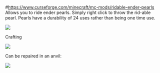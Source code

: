 #https://www.curseforge.com/minecraft/mc-mods/ridable-ender-pearls
Allows you to ride ender pearls. Simply right click to throw the rid-able pearl. Pearls have a durability of 24 uses rather than being one time use.


![](https://media.giphy.com/media/3Q42oN1dO5fwgPM3Is/giphy.gif "")


Crafting

![](https://media.forgecdn.net/attachments/315/984/2020-10-06_18.png "")

Can be repaired in an anvil:

![](https://media.forgecdn.net/attachments/315/985/2020-10-06_18.png "")